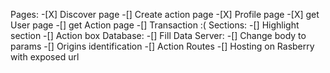 Pages:
    -[X] Discover page
    -[] Create action page
    -[X] Profile page
    -[X] get User page
    -[] get Action page
    -[] Transaction :(
Sections:
    -[] Highlight section
    -[] Action box
Database:
    -[] Fill Data
Server:
    -[] Change body to params
    -[] Origins identification
    -[] Action Routes
    -[] Hosting on Rasberry with exposed url
